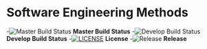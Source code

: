 # Software Engineering Methods

-![Master Build Status](https://img.shields.io/github/actions/workflow/status/moosey2003/sem/main.yml?branch=master&style=flat-square) **Master Build Status**
-![Develop Build Status](https://img.shields.io/github/actions/workflow/status/moosey2003/sem/main.yml?branch=develop&style=flat-square) **Develop Build Status**
-[![LICENSE](https://img.shields.io/github/license/moosey2003/sem.svg?style=flat-square)](https://github.com/moosey2003/sem/blob/master/LICENSE) **License**
-![Release](https://img.shields.io/github/release/moosey2003/sem.svg?style=flat-square) **Release**
